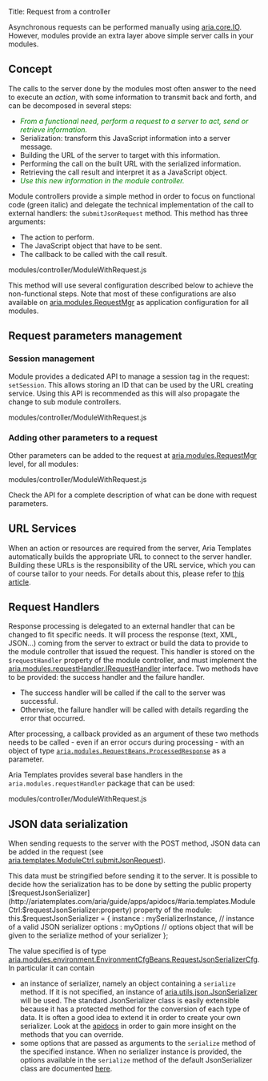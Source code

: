 Title: Request from a controller


Asynchronous requests can be performed manually using [aria.core.IO](http://ariatemplates.com/aria/guide/apps/apidocs/#aria.core.IO). However, modules provide an extra layer above simple server calls in your modules.

## Concept
The calls to the server done by the modules most often answer to the need to execute an *action*, with some information to transmit back and forth, and can be decomposed in several steps:

* <span style="color:green">_From a functional need, perform a request to a server to act, send or retrieve information._</span>
* Serialization: transform this JavaScript information into a server message.
* Building the URL of the server to target with this information.
* Performing the call on the built URL with the serialized information.
* Retrieving the call result and interpret it as a JavaScript object.
* <span style="color:green">_Use this new information in the module controller._</span>

Module controllers provide a simple method in order to focus on functional code (green italic) and delegate the technical implementation of the call to external handlers: the <code>submitJsonRequest</code> method. This method has three arguments:
* The action to perform.
* The JavaScript object that have to be sent.
* The callback to be called with the call result. 

<srcinclude tag="call" lang="Javascript" outdent="true">modules/controller/ModuleWithRequest.js</srcinclude>

This method will use several configuration described below to achieve the non-functional steps. Note that most of these configurations are also available on [aria.modules.RequestMgr](http://ariatemplates.com/aria/guide/apps/apidocs/#aria.modules.RequestMgr) as application configuration for all modules.

## Request parameters management

### Session management

Module provides a dedicated API to manage a session tag in the request: <code>setSession</code>. This allows storing an ID that can be used by the URL creating service. Using this API is recommended as this will also propagate the change to sub module controllers.

<srcinclude tag="session" lang="Javascript" outdent="true">modules/controller/ModuleWithRequest.js</srcinclude>

### Adding other parameters to a request

Other parameters can be added to the request at [aria.modules.RequestMgr](http://ariatemplates.com/aria/guide/apps/apidocs/#aria.modules.RequestMgr) level, for all modules: 

<srcinclude tag="params" lang="Javascript" outdent="true">modules/controller/ModuleWithRequest.js</srcinclude>

Check the API for a complete description of what can be done with request parameters.

## URL Services

When an action or resources are required from the server, Aria Templates automatically builds the appropriate URL to connect to the server handler.  Building these URLs is the responsibility of the URL service, which you can of course tailor to your needs.  For details about this, please refer to [this article](URL_handling#Server_requests_URL_handling).

## Request Handlers

Response processing is delegated to an external handler that can be changed to fit specific needs. It will process the response (text, XML, JSON...) coming from the server to extract or build the data to provide to the module controller that issued the request. This handler is stored on the <code>$requestHandler</code> property of the module controller, and must implement the [aria.modules.requestHandler.IRequestHandler](http://ariatemplates.com/aria/guide/apps/apidocs/#aria.modules.requestHandler.IRequestHandler) interface. Two methods have to be provided: the success handler and the failure handler.

* The success handler will be called if the call to the server was successful.
* Otherwise, the failure handler will be called with details regarding the error that occurred.

After processing, a callback provided as an argument of these two methods needs to be called - even if an error occurs during processing - with an object of type <code>[aria.modules.RequestBeans.ProcessedResponse](http://ariatemplates.com/api/#aria.modules.RequestBeans)</code> as a parameter.

Aria Templates provides several base handlers in the <code>aria.modules.requestHandler</code> package that can be used:

<srcinclude tag="requestHandler" lang="Javascript" outdent="true">modules/controller/ModuleWithRequest.js</srcinclude>

## JSON data serialization

When sending requests to the server with the POST method, JSON data can be added in the request (see [aria.templates.ModuleCtrl.submitJsonRequest](http://ariatemplates.com/aria/guide/apps/apidocs/#aria.templates.ModuleCtrl:submitJsonRequest:method)).

This data must be stringified before sending it to the server. It is possible to decide how the serialization has to be done by setting the public property [$requestJsonSerializer](http://ariatemplates.com/aria/guide/apps/apidocs/#aria.templates.ModuleCtrl:$requestJsonSerializer:property) property of the module:
<syntaxhighlight lang="AT">
this.$requestJsonSerializer = {
  instance : mySerializerInstance, // instance of a valid JSON serializer
  options : myOptions // options object that will be given to the serialize method of your serializer 
};
</syntaxhighlight>

The value specified is of type [aria.modules.environment.EnvironmentCfgBeans.RequestJsonSerializerCfg](http://ariatemplates.com/aria/guide/apps/apidocs/#aria.modules.environment.EnvironmentCfgBeans:RequestJsonSerializerCfg). In particular it can contain

* an instance of serializer, namely an object containing a <code>serialize</code> method. If it is not specified, an instance of [aria.utils.json.JsonSerializer](http://ariatemplates.com/aria/guide/apps/apidocs/#aria.utils.json.JsonSerializer) will be used. The standard JsonSerializer class is easily extensible because it has a protected method for the conversion of each type of data. It is often a good idea to extend it in order to create your own serializer. Look at the [apidocs](http://ariatemplates.com/aria/guide/apps/apidocs/#aria.utils.json.JsonSerializer) in order to gain more insight on the methods that you can override.
* some options that are passed as arguments to the <code>serialize</code> method of the specified instance. When no serializer instance is provided, the options available in the <code>serialize</code> method of the default JsonSerializer class are documented [here](http://ariatemplates.com/aria/guide/apps/apidocs/#aria.utils.json.JsonSerializerBeans:JsonSerializeOptions).